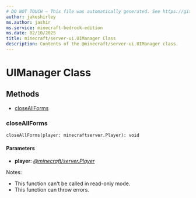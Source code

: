 ```yaml
---
# DO NOT TOUCH — This file was automatically generated. See https://github.com/mojang/minecraftapidocsgenerator to modify descriptions, examples, etc.
author: jakeshirley
ms.author: jashir
ms.service: minecraft-bedrock-edition
ms.date: 02/10/2025
title: minecraft/server-ui.UIManager Class
description: Contents of the @minecraft/server-ui.UIManager class.
---
```

# UIManager Class

## Methods
- [closeAllForms](#closeallforms)

### **closeAllForms**
`
closeAllForms(player: minecraftserver.Player): void
`

#### **Parameters**
- **player**: [*@minecraft/server.Player*](../../../scriptapi/minecraft/server/Player.md)
  
Notes:
- This function can't be called in read-only mode.
- This function can throw errors.
